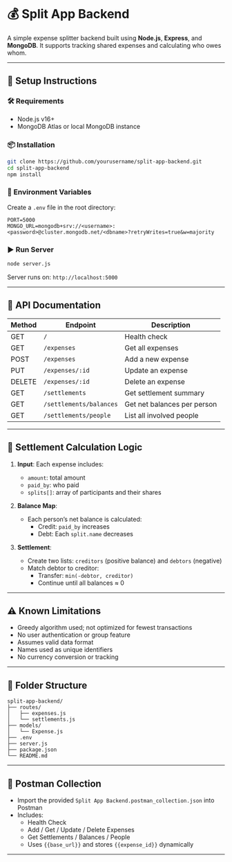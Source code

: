 # 💰 Split App Backend

A simple expense splitter backend built using **Node.js**, **Express**, and **MongoDB**.
It supports tracking shared expenses and calculating who owes whom.

---

## 🚀 Setup Instructions

### 🛠 Requirements

- Node.js v16+
- MongoDB Atlas or local MongoDB instance

### 📦 Installation

```bash
git clone https://github.com/yourusername/split-app-backend.git
cd split-app-backend
npm install
```

### 🔐 Environment Variables

Create a `.env` file in the root directory:

```env
PORT=5000
MONGO_URL=mongodb+srv://<username>:<password>@cluster.mongodb.net/<dbname>?retryWrites=true&w=majority
```

### ▶️ Run Server

```bash
node server.js
```

Server runs on: `http://localhost:5000`

---

## 📘 API Documentation

| Method | Endpoint                | Description                 |
| ------ | ----------------------- | --------------------------- |
| GET    | `/`                     | Health check                |
| GET    | `/expenses`             | Get all expenses            |
| POST   | `/expenses`             | Add a new expense           |
| PUT    | `/expenses/:id`         | Update an expense           |
| DELETE | `/expenses/:id`         | Delete an expense           |
| GET    | `/settlements`          | Get settlement summary      |
| GET    | `/settlements/balances` | Get net balances per person |
| GET    | `/settlements/people`   | List all involved people    |

---

## 🔄 Settlement Calculation Logic

1. **Input**: Each expense includes:

   - `amount`: total amount
   - `paid_by`: who paid
   - `splits[]`: array of participants and their shares

2. **Balance Map**:

   - Each person’s net balance is calculated:
     - Credit: `paid_by` increases
     - Debt: Each `split.name` decreases

3. **Settlement**:
   - Create two lists: `creditors` (positive balance) and `debtors` (negative)
   - Match debtor to creditor:
     - Transfer: `min(-debtor, creditor)`
     - Continue until all balances ≈ 0

---

## ⚠️ Known Limitations

- Greedy algorithm used; not optimized for fewest transactions
- No user authentication or group feature
- Assumes valid data format
- Names used as unique identifiers
- No currency conversion or tracking

---

## 📁 Folder Structure

```
split-app-backend/
├── routes/
│   ├── expenses.js
│   └── settlements.js
├── models/
│   └── Expense.js
├── .env
├── server.js
├── package.json
└── README.md
```

---

## 🧪 Postman Collection

- Import the provided `Split App Backend.postman_collection.json` into Postman
- Includes:
  - Health Check
  - Add / Get / Update / Delete Expenses
  - Get Settlements / Balances / People
  - Uses `{{base_url}}` and stores `{{expense_id}}` dynamically

---
